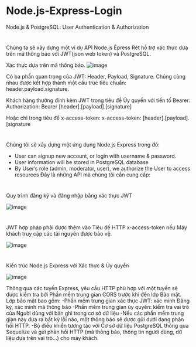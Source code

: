 # Node.js-Express-Login
Node.js & PostgreSQL: User Authentication & Authorization

#
Chúng ta sẽ xây dựng một ví dụ API Node.js Ẽpress Rét hỗ trợ xác thực dưạ trên mã thông báo với JWT(json web token) và PostgreSQL.

Xác thực dựa trên mã thông báo.
![image](https://user-images.githubusercontent.com/104268054/227715525-a2fe92a9-d154-4b5f-aafd-752ea544d54b.png)

Có ba phần quan trọng của JWT: Header, Payload, Signature. Chúng cùng nhau được kết hợp thành một cấu trúc tiêu chuẩn: header.payload.signature.

Khách hàng thường đính kèm JWT trong tiêu đề Ủy quyền với tiền tố Bearer:
Authorization: Bearer [header].[payload].[signature]

Hoặc chỉ trong tiêu đề x-access-token:
x-access-token: [header].[payload].[signature


#
Chúng tôi sẽ xây dựng một ứng dụng Node.js Express trong đó:

- User can signup new account, or login with username & password.
- User information will be stored in PostgreSQL database
- By User’s role (admin, moderator, user), we authorize the User to access resources
Đây là những API mà chúng tôi cần cung cấp:



#
Quy trình đăng ký và đăng nhập bằng xác thực JWT

![image](https://user-images.githubusercontent.com/104268054/227715781-60cb40eb-b5c3-4680-bf8c-38d86afe077c.png)

#
JWT hợp pháp phải được thêm vào Tiêu đề HTTP x-access-token nếu Máy khách truy cập các tài nguyên được bảo vệ.

![image](https://user-images.githubusercontent.com/104268054/227715785-cdc93138-45f5-46c7-b20e-4e7f7ccdffb8.png)

#
Kiến trúc Node.js Express với Xác thực & Ủy quyền

![image](https://user-images.githubusercontent.com/104268054/227715837-fe31e131-8e06-4be6-8bcd-ffaec7b1ee2e.png)

Thông qua các tuyến Express, yêu cầu HTTP phù hợp với một tuyến sẽ được kiểm tra bởi Phần mềm trung gian CORS trước khi đến lớp Bảo mật.
Lớp bảo mật bao gồm:
-Phần mềm trung gian xác thực JWT: xác minh Đăng ký, xác minh mã thông báo
-Phần mềm trung gian ủy quyền: kiểm tra vai trò của Người dùng với bản ghi trong cơ sở dữ liệu
-Nếu các phần mềm trung gian này đưa ra bất kỳ lỗi nào, một thông báo sẽ được gửi dưới dạng phản hồi HTTP.
-Bộ điều khiển tương tác với Cơ sở dữ liệu PostgreSQL thông qua Sequelize và gửi phản hồi HTTP (mã thông báo, thông tin người dùng, dữ liệu dựa trên vai trò…) cho máy khách.
